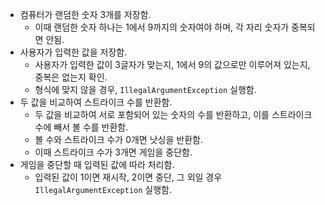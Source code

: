 - 컴퓨터가 랜덤한 숫자 3개를 저장함.
  - 이때 랜덤한 숫자 하나는 1에서 9까지의 숫자여야 하며, 각 자리 숫자가 중복되면 안됨.
- 사용자가 입력한 값을 저장함.
  - 사용자가 입력한 값이 3글자가 맞는지, 1에서 9의 값으로만 이루어져 있는지, 중복은 없는지 확인.
  - 형식에 맞지 않을 경우, `IllegalArgumentException` 실행함.
- 두 값을 비교하여 스트라이크 수를 반환함.
  - 두 값을 비교하여 서로 포함되어 있는 숫자의 수를 반환하고, 이를 스트라이크 수에 빼서 볼 수를 반환함.
  - 볼 수와 스트라이크 수가 0개면 낫싱을 반환함.
  - 이때 스트라이크 수가 3개면 게임을 중단함.
- 게임을 중단할 때 입력된 값에 따라 처리함.
  - 입력된 값이 1이면 재시작, 2이면 중단, 그 외일 경우 `IllegalArgumentException` 실행함.